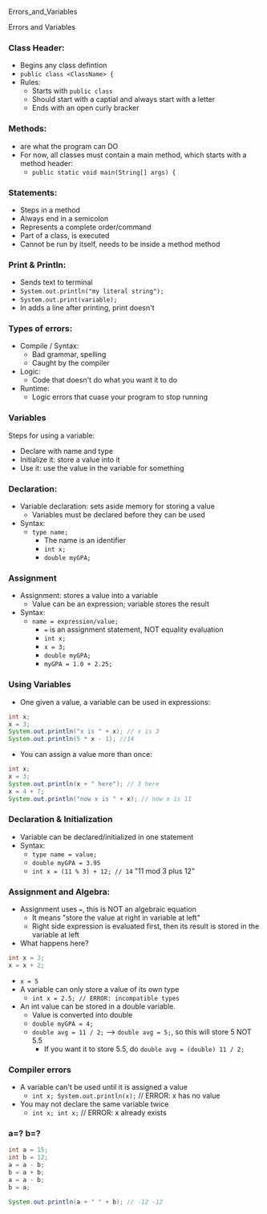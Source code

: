 Errors_and_Variables

Errors and Variables

### Class Header:
- Begins any class defintion
- `public class <ClassName> {`
- Rules:
	- Starts with `public class`
	- Should start with a captial and always start with a letter
	- Ends with an open curly bracker

### Methods: 
- are what the program can DO
- For now, all classes must contain a main method, which starts with a method header:
	- `public static void main(String[] args) {`

### Statements:
- Steps in a method
- Always end in a semicolon
- Represents a complete order/command
- Part of a class, is executed
- Cannot be run by itself, needs to be inside a method method

### Print & Println:
- Sends text to terminal
- `System.out.println("my literal string");`
- `System.out.print(variable);`
- ln adds a line after printing, print doesn't

### Types of errors:
- Compile / Syntax:
	- Bad grammar, spelling
	- Caught by the compiler
- Logic:
	- Code that doesn't do what you want it to do
- Runtime:
	- Logic errors that cuase your program to stop running

### Variables
Steps for using a variable:
- Declare with name and type
- Initialize it: store a value into it
- Use it: use the value in the variable for something

### Declaration:
- Variable declaration: sets aside memory for storing a value
	- Variables must be declared before they can be used
- Syntax:
	- `type name;`
		- The name is an identifier
		- `int x;`
		- `double myGPA;`

### Assignment
- Assignment: stores a value into a variable
	- Value can be an expression; variable stores the result
- Syntax:
	- `name = expression/value;`
		- `=` is an assignment statement, NOT equality evaluation
		- `int x;`
		- `x = 3;`
		- `double myGPA;`
		- `myGPA = 1.0 + 2.25;`

### Using Variables
- One given a value, a variable can be used in expressions:
```java
int x;
x = 3;
System.out.println("x is " + x); // x is 3
System.out.println(5 * x - 1); //14
```
- You can assign a value more than once:
```java
int x;
x = 3;
System.out.println(x + " here"); // 3 here
x = 4 + 7;
System.out.println("now x is " + x); // now x is 11
```

### Declaration & Initialization
- Variable can be declared/initialized in one statement
- Syntax:
	- `type name = value;`
	- `double myGPA = 3.95`
	- `int x = (11 % 3) + 12; // 14` "11 mod 3 plus 12"

### Assignment and Algebra:
- Assignment uses `=`, this is NOT an algebraic equation
	- It means "store the value at right in variable at left"
	- Right side expression is evaluated first, then its result is stored in the variable at left
- What happens here?
```java
int x = 3;
x = x + 2;
```
- `x = 5`
- A variable can only store a value of its own type
	- `int x = 2.5; // ERROR: incompatible types`
- An int value can be stored in a double variable.
	- Value is converted into double
	- `double myGPA = 4;`
	- `double avg = 11 / 2;` --> `double avg = 5;`, so this will store 5 NOT 5.5
		- If you want it to store 5.5, do `double avg = (double) 11 / 2;`

### Compiler errors
- A variable can't be used until it is assigned a value
	- `int x; System.out.println(x);` // ERROR: x has no value
- You may not declare the same variable twice
	- `int x; int x;` // ERROR: x already exists

### a=? b=?
```java
int a = 15;
int b = 12; 
a = a - b;
b = a + b;
a = a - b;
b = a;

System.out.println(a + " " + b); // -12 -12
```
